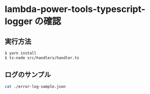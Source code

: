 # lambda-power-tools-typescript-logger の確認

## 実行方法

```bash
$ yarn install
$ ts-node src/handlers/handler.ts
```

## ログのサンプル

```bash
cat ./error-log-sample.json
```
